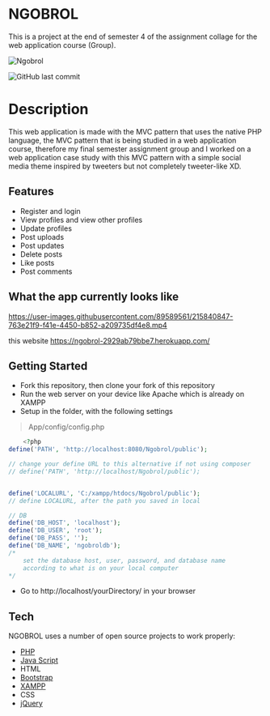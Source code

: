 # NGOBROL

This is a project at the end of semester 4 of the assignment collage for the web application course (Group).

![Ngobrol](https://cdn.jsdelivr.net/gh/azissukmawan/Project-Mata-kuliah-Aplikasi-Web@main/public/img/logo/logo.png) 

![GitHub last commit](https://img.shields.io/github/last-commit/azissukmawan/Project-Mata-kuliah-Aplikasi-Web)

# Description

This web application is made with the MVC pattern that uses the native PHP language,
the MVC pattern that is being studied in a web application course, therefore my final semester assignment group and I worked on a web application case study with this MVC pattern with a simple social media theme inspired by tweeters but not completely tweeter-like XD.

## Features

- Register and login
- View profiles and view other profiles
- Update profiles
- Post uploads
- Post updates
- Delete posts
- Like posts
- Post comments

## What the app currently looks like






https://user-images.githubusercontent.com/89589561/215840847-763e21f9-f41e-4450-b852-a209735df4e8.mp4


this website https://ngobrol-2929ab79bbe7.herokuapp.com/






## Getting Started

- Fork this repository, then clone your fork of this repository
- Run the web server on your device like Apache which is already on XAMPP
- Setup in the folder, with the following settings
>App/config/config.php
```PHP
    <?php
define('PATH', 'http://localhost:8080/Ngobrol/public');

// change your define URL to this alternative if not using composer
// define('PATH', 'http://localhost/Ngobrol/public');


define('LOCALURL', 'C:/xampp/htdocs/Ngobrol/public');
// define LOCALURL, after the path you saved in local

// DB
define('DB_HOST', 'localhost');
define('DB_USER', 'root');
define('DB_PASS', '');
define('DB_NAME', 'ngobroldb');
/*
    set the database host, user, password, and database name
    according to what is on your local computer
*/
```
- Go to http://localhost/yourDirectory/ in your browser 


## Tech

NGOBROL uses a number of open source projects to work properly:

- [PHP](https://www.php.net)
- [Java Script](https://www.javascript.com)
- HTML
- [Bootstrap](https://getbootstrap.com)
- [XAMPP](https://www.apachefriends.org/download.html)
- CSS
- [jQuery](https://jquery.com)
